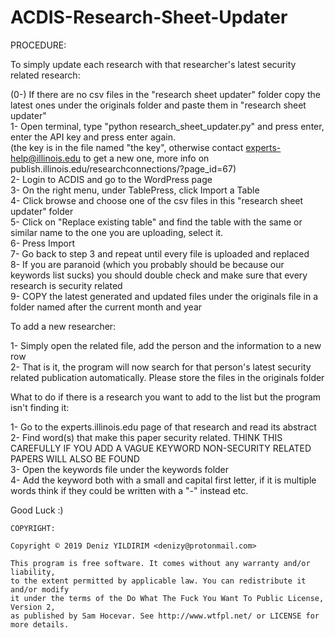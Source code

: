 # ACDIS-Research-Sheet-Updater
PROCEDURE:

To simply update each research with that researcher's latest security related research:

(0-) If there are no csv files in the "research sheet updater" folder copy the latest ones under the originals folder and paste them in "research sheet updater"\
1- Open terminal, type "python research_sheet_updater.py" and press enter, enter the API key and press enter again.\
(the key is in the file named "the key", otherwise contact experts-help@illinois.edu to get a new one, more info on publish.illinois.edu/researchconnections/?page_id=67)\
2- Login to ACDIS and go to the WordPress page\
3- On the right menu, under TablePress, click Import a Table\
4- Click browse and choose one of the csv files in this "research sheet updater" folder\
5- Click on "Replace existing table" and find the table with the same or similar name to the one you are uploading, select it.\
6- Press Import\
7- Go back to step 3 and repeat until every file is uploaded and replaced\
8- If you are paranoid (which you probably should be because our keywords list sucks) you should double check and make sure that every research is security related\
9- COPY the latest generated and updated files under the originals file in a folder named after the current month and year

To add a new researcher:

1- Simply open the related file, add the person and the information to a new row\
2- That is it, the program will now search for that person's latest security related publication automatically. Please store the files in the originals folder

What to do if there is a research you want to add to the list but the program isn't finding it:

1- Go to the experts.illinois.edu page of that research and read its abstract\
2- Find word(s) that make this paper security related. THINK THIS CAREFULLY IF YOU ADD A VAGUE KEYWORD NON-SECURITY RELATED PAPERS WILL ALSO BE FOUND\
3- Open the keywords file under the keywords folder\
4- Add the keyword both with a small and capital first letter, if it is multiple words think if they could be written with a "-" instead etc.


Good Luck :)


~~~~~~~~~~~~~~~~~~~~~~~~~~~~~~~~~~~~~~~~~~~~~~~~~~~~~~~~~~~~~~~~~~~~~~~~~~~~~~~~~~~~~~~~~~~~~~~~~~~~~~~~~~~~~~~~~~~~~~~~~~~~~~~~~~~~~~~~~~~
COPYRIGHT:

Copyright © 2019 Deniz YILDIRIM <denizy@protonmail.com>

This program is free software. It comes without any warranty and/or liability,
to the extent permitted by applicable law. You can redistribute it and/or modify
it under the terms of the Do What The Fuck You Want To Public License, Version 2,
as published by Sam Hocevar. See http://www.wtfpl.net/ or LICENSE for more details.
~~~~~~~~~~~~~~~~~~~~~~~~~~~~~~~~~~~~~~~~~~~~~~~~~~~~~~~~~~~~~~~~~~~~~~~~~~~~~~~~~~~~~~~~~~~~~~~~~~~~~~~~~~~~~~~~~~~~~~~~~~~~~~~~~~~~~~~~~~~
